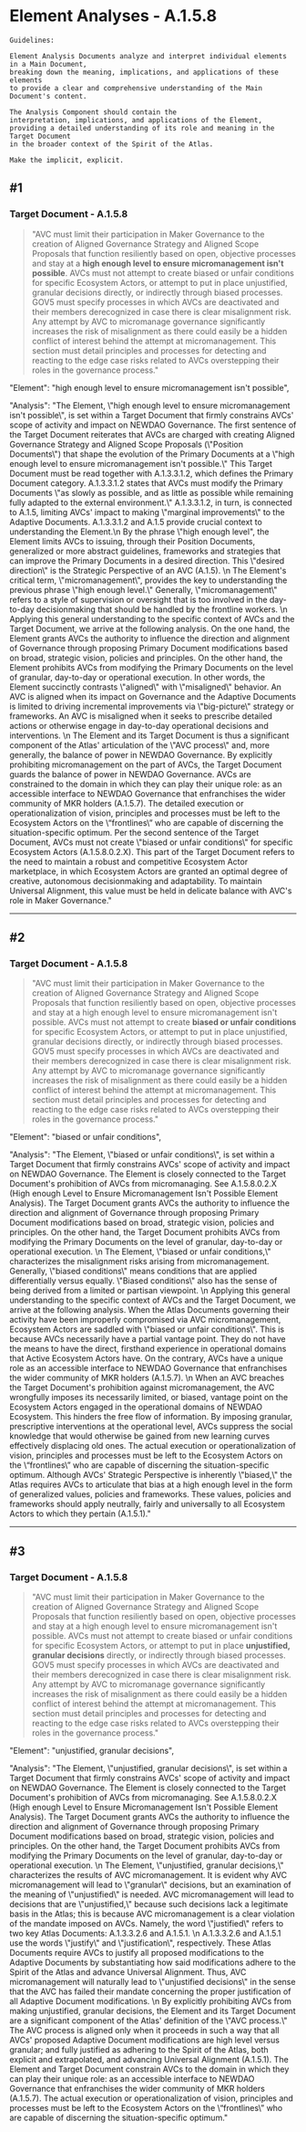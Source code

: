 # Element Analyses - A.1.5.8

```
Guidelines:

Element Analysis Documents analyze and interpret individual elements in a Main Document, 
breaking down the meaning, implications, and applications of these elements 
to provide a clear and comprehensive understanding of the Main Document's content.

The Analysis Component should contain the 
interpretation, implications, and applications of the Element, 
providing a detailed understanding of its role and meaning in the Target Document 
in the broader context of the Spirit of the Atlas.

Make the implicit, explicit.
```



## #1

### Target Document - A.1.5.8

> "AVC must limit their participation in Maker Governance to the creation of Aligned Governance Strategy and Aligned Scope Proposals that function resiliently based on open, objective processes and stay at a **high enough level to ensure micromanagement isn't possible**. AVCs must not attempt to create biased or unfair conditions for specific Ecosystem Actors, or attempt to put in place unjustified, granular decisions directly, or indirectly through biased processes. GOV5 must specify processes in which AVCs are deactivated and their members derecognized in case there is clear misalignment risk. Any attempt by AVC to micromanage governance significantly increases the risk of misalignment as there could easily be a hidden conflict of interest behind the attempt at micromanagement. This section must detail principles and processes for detecting and reacting to the edge case risks related to AVCs overstepping their roles in the governance process."

"Element": "high enough level to ensure micromanagement isn't possible",

"Analysis": "The Element, \\"high enough level to ensure micromanagement isn't possible\\", is set within a Target Document that firmly constrains AVCs' scope of activity and impact on NEWDAO Governance. The first sentence of the Target Document reiterates that AVCs are charged with creating Aligned Governance Strategy and Aligned Scope Proposals (\\"Position Documents\\") that shape the evolution of the Primary Documents at a \\"high enough level to ensure micromanagement isn't possible.\\" This Target Document must be read together with A.1.3.3.1.2, which defines the Primary Document category. A.1.3.3.1.2 states that AVCs must modify the Primary Documents \\"as slowly as possible, and as little as possible while remaining fully adapted to the external environment.\\" A.1.3.3.1.2, in turn, is connected to A.1.5, limiting AVCs' impact to making \\"marginal improvements\\" to the Adaptive Documents. A.1.3.3.1.2 and A.1.5 provide crucial context to understanding the Element.\n By the phrase \\"high enough level\", the Element limits AVCs to issuing, through their Position Documents, generalized or more abstract guidelines, frameworks and strategies that can improve the Primary Documents in a desired direction. This \\"desired direction\\" is the Strategic Perspective of an AVC (A.1.5). \n The Element's critical term, \\"micromanagement\\", provides the key to understanding the previous phrase \\"high enough level.\\" Generally, \\"micromanagement\\" refers to a style of supervision or oversight that is too involved in the day-to-day decisionmaking that should be handled by the frontline workers. \n Applying this general understanding to the specific context of AVCs and the Target Document, we arrive at the following analysis. On the one hand, the Element grants AVCs the authority to influence the direction and alignment of Governance through proposing Primary Document modifications based on broad, strategic vision, policies and principles. On the other hand, the Element prohibits AVCs from modifying the Primary Documents on the level of granular, day-to-day or operational execution. In other words, the Element succinctly contrasts \\"aligned\\" with \\"misaligned\\" behavior.  An AVC is aligned when its impact on Governance and the Adaptive Documents is limited to driving incremental improvements via \\"big-picture\\" strategy or frameworks. An AVC is misaligned when it seeks to prescribe detailed actions or otherwise engage in day-to-day operational decisions and interventions. \n The Element and its Target Document is thus a significant component of the Atlas' articulation of the \\"AVC process\\" and, more generally, the balance of power in NEWDAO Governance. By explicitly prohibiting micromanagement on the part of AVCs, the Target Document guards the balance of power in NEWDAO Governance. AVCs are constrained to the domain in which they can play their unique role: as an accessible interface to NEWDAO Governance that enfranchises the wider community of MKR holders (A.1.5.7). The detailed execution or operationalization of vision, principles and processes must be left to the Ecosystem Actors on the \\“frontlines\\” who are capable of discerning the situation-specific optimum. Per the second sentence of the Target Document, AVCs must not create \\"biased or unfair conditions\\" for specific Ecosystem Actors (A.1.5.8.0.2.X). This part of the Target Document refers to the need to maintain a robust and competitive Ecosystem Actor marketplace, in which Ecosystem Actors are granted an optimal degree of creative, autonomous decisionmaking and adaptability. To maintain Universal Alignment, this value must be held in delicate balance with AVC's role in Maker Governance."



___

## #2

### Target Document - A.1.5.8

> "AVC must limit their participation in Maker Governance to the creation of Aligned Governance Strategy and Aligned Scope Proposals that function resiliently based on open, objective processes and stay at a high enough level to ensure micromanagement isn't possible. AVCs must not attempt to create **biased or unfair conditions** for specific Ecosystem Actors, or attempt to put in place unjustified, granular decisions directly, or indirectly through biased processes. GOV5 must specify processes in which AVCs are deactivated and their members derecognized in case there is clear misalignment risk. Any attempt by AVC to micromanage governance significantly increases the risk of misalignment as there could easily be a hidden conflict of interest behind the attempt at micromanagement. This section must detail principles and processes for detecting and reacting to the edge case risks related to AVCs overstepping their roles in the governance process."

"Element": "biased or unfair conditions",

"Analysis": "The Element, \\"biased or unfair conditions\\", is set within a Target Document that firmly constrains AVCs' scope of activity and impact on NEWDAO Governance. The Element is closely connected to the Target Document's prohibition of AVCs from micromanaging. See A.1.5.8.0.2.X (High enough Level to Ensure Micromanagement Isn't Possible Element Analysis). The Target Document grants AVCs the authority to influence the direction and alignment of Governance through proposing Primary Document modifications based on broad, strategic vision, policies and principles. On the other hand, the Target Document prohibits AVCs from modifying the Primary Documents on the level of granular, day-to-day or operational execution. \n The Element, \\"biased or unfair conditions,\\" characterizes the misalignment risks arising from micromanagement. Generally, \\"biased conditions\\" means conditions that are applied differentially versus equally. \\"Biased conditions\\" also has the sense of being derived from a limited or partisan viewpoint. \n Applying this general understanding to the specific context of AVCs and the Target Document, we arrive at the following analysis. When the Atlas Documents governing their activity have been improperly compromised via AVC micromanagement, Ecosystem Actors are saddled with \\"biased or unfair conditions\\". This is because AVCs necessarily have a partial vantage point. They do not have the means to have the direct, firsthand experience in operational domains that Active Ecosystem Actors have. On the contrary, AVCs have a unique role as an accessible interface to NEWDAO Governance that enfranchises the wider community of MKR holders (A.1.5.7). \n When an AVC breaches the Target Document's prohibition against micromanagement, the AVC wrongfully imposes its necessarily limited, or biased, vantage point on the Ecosystem Actors engaged in the operational domains of NEWDAO Ecosystem. This hinders the free flow of information. By imposing granular, prescriptive interventions at the operational level, AVCs suppress the social knowledge that would otherwise be gained from new learning curves effectively displacing old ones. The actual execution or operationalization of vision, principles and processes must be left to the Ecosystem Actors on the \\“frontlines\\” who are capable of discerning the situation-specific optimum. Although AVCs' Strategic Perspective is inherently \\"biased,\\" the Atlas requires AVCs to articulate that bias at a high enough level in the form of generalized values, policies and frameworks. These values, policies and frameworks should apply neutrally, fairly and universally to all Ecosystem Actors to which they pertain (A.1.5.1)."



___



## #3

### Target Document - A.1.5.8

> "AVC must limit their participation in Maker Governance to the creation of Aligned Governance Strategy and Aligned Scope Proposals that function resiliently based on open, objective processes and stay at a high enough level to ensure micromanagement isn't possible. AVCs must not attempt to create biased or unfair conditions for specific Ecosystem Actors, or attempt to put in place **unjustified, granular decisions** directly, or indirectly through biased processes. GOV5 must specify processes in which AVCs are deactivated and their members derecognized in case there is clear misalignment risk. Any attempt by AVC to micromanage governance significantly increases the risk of misalignment as there could easily be a hidden conflict of interest behind the attempt at micromanagement. This section must detail principles and processes for detecting and reacting to the edge case risks related to AVCs overstepping their roles in the governance process."

"Element": "unjustified, granular decisions",

"Analysis": "The Element, \\"unjustified, granular decisions\\", is set within a Target Document that firmly constrains AVCs' scope of activity and impact on NEWDAO Governance. The Element is closely connected to the Target Document's prohibition of AVCs from micromanaging. See A.1.5.8.0.2.X (High enough Level to Ensure Micromanagement Isn't Possible Element Analysis). The Target Document grants AVCs the authority to influence the direction and alignment of Governance through proposing Primary Document modifications based on broad, strategic vision, policies and principles. On the other hand, the Target Document prohibits AVCs from modifying the Primary Documents on the level of granular, day-to-day or operational execution. \n The Element, \\"unjustified, granular decisions,\\" characterizes the results of AVC micromanagement. It is evident why AVC micromanagement will lead to \\"granular\\" decisions, but an examination of the meaning of \\"unjustified\\" is needed. AVC micromanagement will lead to decisions that are \\"unjustified,\\" because such decisions lack a legitimate basis in the Atlas; this is because AVC micromanagement is a clear violation of the mandate imposed on AVCs. Namely, the word \\"justified\\" refers to two key Atlas Documents: A.1.3.3.2.6 and A.1.5.1. \n A.1.3.3.2.6 and A.1.5.1 use the words \\"justify\\" and \\"justification\\", respectively. These Atlas Documents require AVCs to justify all proposed modifications to the Adaptive Documents by substantiating how said modifications adhere to the Spirit of the Atlas and advance Universal Alignment. Thus, AVC micromanagement will naturally lead to \\"unjustified decisions\\" in the sense that the AVC has failed their mandate concerning the proper justification of all Adaptive Document modifications. \n By explicitly prohibiting AVCs from making unjustified, granular decisions, the Element and its Target Document are a significant component of the Atlas' definition of the \\"AVC process.\\" The AVC process is aligned only when it proceeds in such a way that all AVCs' proposed Adaptive Document modifications are high level versus granular; and fully justified as adhering to the Spirit of the Atlas, both explicit and extrapolated, and advancing Universal Alignment (A.1.5.1). The Element and Target Document constrain AVCs to the domain in which they can play their unique role: as an accessible interface to NEWDAO Governance that enfranchises the wider community of MKR holders (A.1.5.7). The actual execution or operationalization of vision, principles and processes must be left to the Ecosystem Actors on the \\“frontlines\\” who are capable of discerning the situation-specific optimum."
